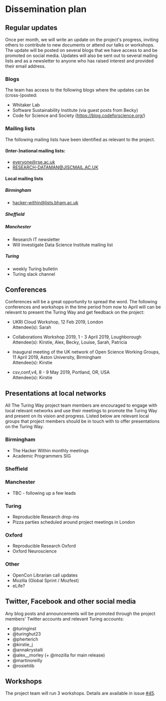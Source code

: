 # Dissemination plan

## Regular updates
Once per month, we will write an update on the project's progress, inviting others to contribute to new documents or attend our talks or workshops.
The update will be posted on several blogs that we have access to and be promoted on social media. Updates will also be sent out to several mailing lists and as a newsletter to anyone who has raised interest and provided their email address.

### Blogs
The team has access to the following blogs where the updates can be (cross-)posted:
- Whitaker Lab
- Software Sustainability Institute (via guest posts from Becky)
- Code for Science and Society (https://blog.codeforscience.org/)

### Mailing lists
The following mailing lists have been identified as relevant to the project.

#### (Inter-)national mailing lists:
- everyone@rse.ac.uk
- RESEARCH-DATAMAN@JISCMAIL.AC.UK


#### Local mailing lists

##### Birmingham
- hacker-within@lists.bham.ac.uk

##### Sheffield

##### Manchester
- Research IT newsletter
- Will investigate Data Science Institute mailing list

##### Turing
- weekly Turing bulletin
- Turing slack channel

## Conferences
Conferences will be a great opportunity to spread the word. The following conferences and workshops in the time period from now to April will can be relevant to present the Turing Way and get feedback on the project:

- UKRI Cloud Workshop, 12 Feb 2019, London\
  Attendee(s): Sarah

- Collaborations Workshop 2019, 1 - 3 April 2019, Loughborough\
  Attendee(s): Kirstie, Alex, Becky, Louise, Sarah, Patricia

- Inaugural meeting of the UK network of Open Science Working Groups, 11 April 2019, Aston University, Birmingham\
  Attendee(s): Kirstie 
  
- csv,conf,v4, 8 - 9 May 2019, Portland, OR, USA\
  Attendee(s): Kirstie

## Presentations at local networks
All The Turing Way project team members are encouraged to engage with local relevant networks and use their meetings to promote the Turing Way and present on its vision and progress. Listed below are relevant local groups that project members should be in touch with to offer presentations on the Turing Way.

### Birmingham
- The Hacker Within monthly meetings
- Academic Programmers SIG

### Sheffield

### Manchester
- TBC - following up a few leads

### Turing
- Reproducible Research drop-ins
- Pizza parties scheduled around project meetings in London

### Oxford
- Reproducible Research Oxford
- Oxford Neuroscience

### Other
- OpenCon Librarian call updates
- Mozilla (Global Sprint / Mozfest)
- eLife?


## Twitter, Facebook and other social media
Any blog posts and announcements will be promoted through the project members' Twitter accounts and relevant Turing accounts:
- @turinginst
- @turinghut23
- @pherterich
- @kirstie_j
- @annakrystalli
- @alex__morley (+ @mozilla for main release)
- @martinoreilly
- @rosiehlib

## Workshops
The project team will run 3 workshops. Details are available in issue [#45](https://github.com/alan-turing-institute/the-turing-way/issues/45).
